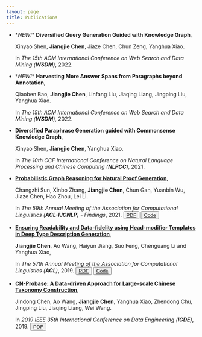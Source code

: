 ```yaml
---
layout: page
title: Publications
---
```



- \**NEW!*\* **Diversified Query Generation Guided with Knowledge Graph**,

  Xinyao Shen, **Jiangjie Chen**, Jiaze Chen, Chun Zeng, Yanghua Xiao. 

  In *The 15th ACM International Conference on Web Search and Data Mining (**WSDM**)*, 2022.


- \**NEW!*\* **Harvesting More Answer Spans from Paragraphs beyond Annotation**,

  Qiaoben Bao, **Jiangjie Chen**, Linfang Liu, Jiaqing Liang, Jingping Liu, Yanghua Xiao.
  
  In *The 15th ACM International Conference on Web Search and Data Mining (**WSDM**)*, 2022.


- **Diversified Paraphrase Generation guided with Commonsense Knowledge Graph**,

  Xinyao Shen, **Jiangjie Chen**, Yanghua Xiao.

  In *The 10th CCF International Conference on Natural Language Processing and Chinese Computing (**NLPCC**)*, 2021.


- <a class="conf" target="_blank" href="https://aclanthology.org/2021.findings-acl.277">**Probabilistic Graph Reasoning for Natural Proof Generation**</a>,

  Changzhi Sun, Xinbo Zhang, **Jiangjie Chen**, Chun Gan, Yuanbin Wu, Jiaze Chen, Hao Zhou, Lei Li. 

  In *The 59th Annual Meeting of the Association for Computational Linguistics (**ACL-IJCNLP**) - Findings*, 2021.
<button type="button" class="button button1"><a class="conf" target="_blank" href="https://aclanthology.org/2021.findings-acl.277">PDF</a></button>
<button type="button" class="button button2"><a class="conf" target="_blank" href="https://github.com/changzhisun/PRobr/">Code</a></button>


- <a class="conf" target="_blank" href="https://aclanthology.org/P19-1196">**Ensuring Readability and Data-fidelity using Head-modifier Templates in Deep Type Description Generation**</a>,

  **Jiangjie Chen**, Ao Wang, Haiyun Jiang, Suo Feng, Chenguang Li and Yanghua Xiao, 

  In *The 57th Annual Meeting of the Association for Computational Linguistics (**ACL**)*, 2019.
<button type="button" class="button button1"><a class="conf" target="_blank" href="https://aclanthology.org/P19-1196">PDF</a></button>
<button type="button" class="button button2"><a class="conf" target="_blank" href="https://github.com/jiangjiechen/HedModTmplGen/">Code</a></button>


- <a class="conf" target="_blank" href="https://ieeexplore.ieee.org/abstract/document/8731362/">**CN-Probase: A Data-driven Approach for Large-scale Chinese Taxonomy Construction**</a>,

  Jindong Chen, Ao Wang, **Jiangjie Chen**, Yanghua Xiao, Zhendong Chu, Jingping Liu, Jiaqing Liang, Wei Wang. 

  In *2019 IEEE 35th International Conference on Data Engineering (**ICDE**)*, 2019.
<button type="button" class="button button1"><a class="conf" target="_blank" href="https://ieeexplore.ieee.org/abstract/document/8731362/">PDF</a></button>
